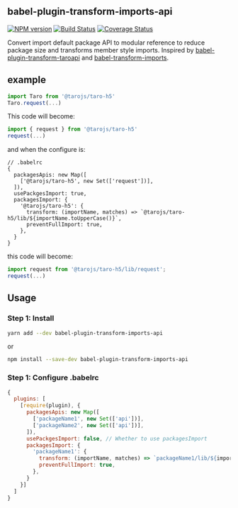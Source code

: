 ## babel-plugin-transform-imports-api

[![NPM version](https://img.shields.io/npm/v/babel-plugin-transform-imports-api.svg)](https://www.npmjs.org/package/babel-plugin-transform-imports-api)
[![Build Status](https://travis-ci.org/shinken008/babel-plugin-transform-imports-api.svg?branch=main)](https://travis-ci.org/shinken008/babel-plugin-transform-imports-api)
[![Coverage Status](https://coveralls.io/repos/github/shinken008/babel-plugin-transform-imports-api/badge.svg?branch=main)](https://coveralls.io/github/shinken008/babel-plugin-transform-imports-api?branch=main)

Convert import default package API to modular reference to reduce package size and transforms member style imports. Inspired by [babel-plugin-transform-taroapi](https://www.npmjs.com/package/babel-plugin-transform-taroapi) and [babel-transform-imports](https://bitbucket.org/amctheatres/babel-transform-imports).

## example
```js
import Taro from '@tarojs/taro-h5'
Taro.request(...)
```
This code will become:
```js
import { request } from '@tarojs/taro-h5'
request(...)
```
and when the configure is:
```
// .babelrc
{
  packagesApis: new Map([
    ['@tarojs/taro-h5', new Set(['request'])],
  ]),
  usePackgesImport: true,
  packagesImport: {
    '@tarojs/taro-h5': {
      transform: (importName, matches) => `@tarojs/taro-h5/lib/${importName.toUpperCase()}`,
      preventFullImport: true,
    },
  }
}
```
this code will become:
```js
import request from '@tarojs/taro-h5/lib/request';
request(...)
```

## Usage
### Step 1: Install
```sh
yarn add --dev babel-plugin-transform-imports-api
```
or
```sh
npm install --save-dev babel-plugin-transform-imports-api
```
### Step 1: Configure .babelrc
```js
{
  plugins: [
    [require(plugin), {
      packagesApis: new Map([
        ['packageName1', new Set(['api'])],
        ['packageName2', new Set(['api'])],
      ]),
      usePackgesImport: false, // Whether to use packagesImport
      packagesImport: {
        'packageName1': {
          transform: (importName, matches) => `packageName1/lib/${importName.toUpperCase()}`,
          preventFullImport: true,
        },
      }
    }]
  ]
}
```

